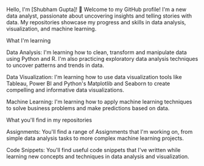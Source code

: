 Hello, I'm [Shubham Gupta]! 👋
Welcome to my GitHub profile! I'm a new data analyst, passionate about uncovering insights and telling stories with data. My repositories showcase my progress and skills in data analysis, visualization, and machine learning.

What I'm learning

Data Analysis: I'm learning how to clean, transform and manipulate data using Python and R. I'm also practicing exploratory data analysis techniques to uncover patterns and trends in data.

Data Visualization: I'm learning how to use data visualization tools like Tableau, Power BI and Python's Matplotlib and Seaborn to create compelling and informative data visualizations.

Machine Learning: I'm learning how to apply machine learning techniques to solve business problems and make predictions based on data.

What you'll find in my repositories

Assignments: You'll find a range of Assignments that I'm working on, from simple data analysis tasks to more complex machine learning projects.

Code Snippets: You'll find useful code snippets that I've written while learning new concepts and techniques in data analysis and visualization.
